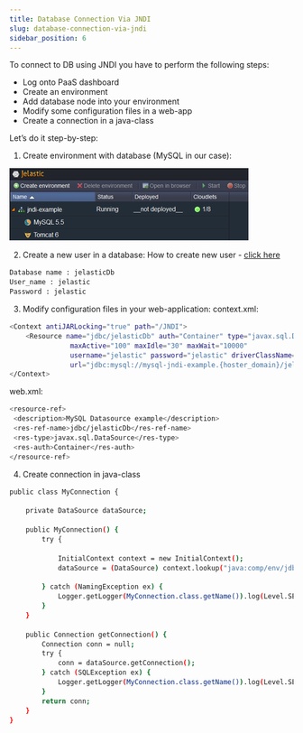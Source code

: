 ```yaml
---
title: Database Connection Via JNDI
slug: database-connection-via-jndi
sidebar_position: 6
---
```


<!-- ## Connection to DB using JNDI -->

To connect to DB using JNDI you have to perform the following steps:

- Log onto PaaS dashboard
- Create an environment
- Add database node into your environment
- Modify some configuration files in a web-app
- Create a connection in a java-class

Let’s do it step-by-step:

1. Create environment with database (MySQL in our case):

<div style={{
    display:'flex',
    justifyContent: 'center',
    margin: '0 0 1rem 0'
}}>

![Locale Dropdown](./img/DatabaseConnectionviaJNDI/env.png)

</div>

2. Create a new user in a database:
   How to create new user - [click here](/database/mysql-mariadb-percona/connection-to-applications/java-connection)

```bash
Database name : jelasticDb
User_name : jelastic
Password : jelastic
```

3. Modify configuration files in your web-application:
   context.xml:

```bash
<Context antiJARLocking="true" path="/JNDI">
    <Resource name="jdbc/jelasticDb" auth="Container" type="javax.sql.DataSource"
               maxActive="100" maxIdle="30" maxWait="10000"
               username="jelastic" password="jelastic" driverClassName="com.mysql.jdbc.Driver"
               url="jdbc:mysql://mysql-jndi-example.{hoster_domain}/jelasticDb"/>
</Context>
```

web.xml:

```bash
<resource-ref>
 <description>MySQL Datasource example</description>
 <res-ref-name>jdbc/jelasticDb</res-ref-name>
 <res-type>javax.sql.DataSource</res-type>
 <res-auth>Container</res-auth>
</resource-ref>
```

4. Create connection in java-class

```bash
public class MyConnection {

    private DataSource dataSource;

    public MyConnection() {
        try {

            InitialContext context = new InitialContext();
            dataSource = (DataSource) context.lookup("java:comp/env/jdbc/jelasticDb");

        } catch (NamingException ex) {
            Logger.getLogger(MyConnection.class.getName()).log(Level.SEVERE, null, ex);
        }
    }

    public Connection getConnection() {
        Connection conn = null;
        try {
            conn = dataSource.getConnection();
        } catch (SQLException ex) {
            Logger.getLogger(MyConnection.class.getName()).log(Level.SEVERE, null, ex);
        }
        return conn;
    }
}
```
